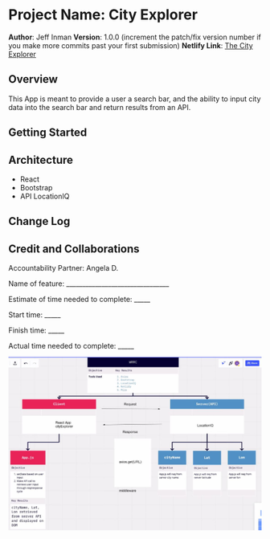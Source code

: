 # Project Name: City Explorer

**Author**: Jeff Inman
**Version**: 1.0.0 (increment the patch/fix version number if you make more commits past your first submission)
**Netlify Link**: [The City Explorer](the-city-explorer.netlify.app)

## Overview
This App is meant to provide a user a search bar, and the ability to input city data into the search bar and return results from an API.

## Getting Started
<!-- What are the steps that a user must take in order to build this app on their own machine and get it running? -->

## Architecture
- React
- Bootstrap
- API LocationIQ

## Change Log
<!-- Use this area to document the iterative changes made to your application as each feature is successfully implemented. Use time stamps. Here's an example:

01-01-2001 4:59pm - Application now has a fully-functional express server, with a GET route for the location resource. -->

## Credit and Collaborations
Accountability Partner: Angela D.

Name of feature: ________________________________

Estimate of time needed to complete: _____

Start time: _____

Finish time: _____

Actual time needed to complete: _____

![Flow Diagram](wireframe.JPG)